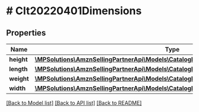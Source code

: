 # # CIt20220401Dimensions

## Properties

Name | Type | Description | Notes
------------ | ------------- | ------------- | -------------
**height** | [**\MPSolutions\AmznSellingPartnerApi\Models\CatalogItems20220401\CIt20220401Dimension**](CIt20220401Dimension.md) |  | [optional]
**length** | [**\MPSolutions\AmznSellingPartnerApi\Models\CatalogItems20220401\CIt20220401Dimension**](CIt20220401Dimension.md) |  | [optional]
**weight** | [**\MPSolutions\AmznSellingPartnerApi\Models\CatalogItems20220401\CIt20220401Dimension**](CIt20220401Dimension.md) |  | [optional]
**width** | [**\MPSolutions\AmznSellingPartnerApi\Models\CatalogItems20220401\CIt20220401Dimension**](CIt20220401Dimension.md) |  | [optional]

[[Back to Model list]](../../README.md#models) [[Back to API list]](../../README.md#endpoints) [[Back to README]](../../README.md)
